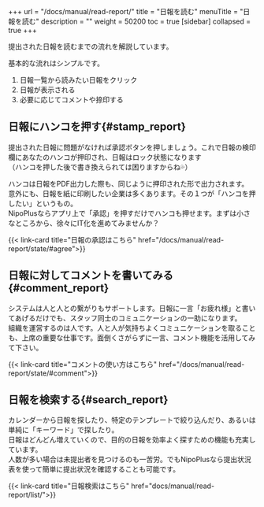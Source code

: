 +++
url = "/docs/manual/read-report/"
title = "日報を読む"
menuTitle = "日報を読む"
description = ""
weight = 50200
toc = true
[sidebar]
collapsed = true
+++

提出された日報を読むまでの流れを解説しています。

基本的な流れはシンプルです。

1. 日報一覧から読みたい日報をクリック
2. 日報が表示される
3. 必要に応じてコメントや捺印する

## 日報にハンコを押す{#stamp_report}

提出された日報に問題がなければ承認ボタンを押しましょう。これで日報の検印欄にあなたのハンコが押印され、日報はロック状態になります  
（ハンコを押した後で書き換えられては困りますからね💦）

ハンコは日報をPDF出力した際も、同じように押印された形で出力されます。  
意外にも、日報を紙に印刷したい企業は多くあります。その１つが「ハンコを押したい」というもの。  
NipoPlusならアプリ上で「承認」を押すだけでハンコも押せます。まずは小さなところから、徐々にIT化を進めてみませんか？

{{< link-card title="日報の承認はこちら"  href="/docs/manual/read-report/state/#agree">}}

## 日報に対してコメントを書いてみる{#comment_report}

システムは人と人との繋がりもサポートします。日報に一言「お疲れ様」と書いてあげるだけでも、スタッフ同士のコミュニケーションの一助になります。  
組織を運営するのは人です。人と人が気持ちよくコミュニケーションを取ることも、上席の重要な仕事です。面倒くさがらずに一言、コメント機能を活用してみて下さい。

{{< link-card title="コメントの使い方はこちら"  href="/docs/manual/read-report/state/#comment">}}

## 日報を検索する{#search_report}

カレンダーから日報を探したり、特定のテンプレートで絞り込んだり、あるいは単純に「キーワード」で探したり。  
日報はどんどん増えていくので、目的の日報を効率よく探すための機能も充実しています。  
人数が多い場合は未提出者を見つけるのも一苦労。でもNipoPlusなら提出状況表を使って簡単に提出状況を確認することも可能です。

{{< link-card title="日報検索はこちら"  href="docs/manual/read-report/list/">}}
